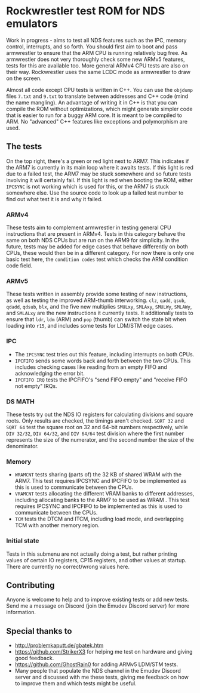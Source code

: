 # Rockwrestler test ROM for NDS emulators
Work in progress - aims to test all NDS features such as the IPC, memory control, interrupts, and so forth. You should first aim to boot and pass armwrestler to ensure that the ARM CPU is running relatively bug free. As armwrestler does not very thoroughly check some new ARMv5 features, tests for this are available too. More general ARMv4 CPU tests are also on their way.
Rockwrestler uses the same LCDC mode as armwrestler to draw on the screen.

Almost all code except CPU tests is written in C++. You can use the `objdump` files `7.txt` and `9.txt` to translate between addresses and C++ code (mind the name mangling). An advantage of writing it in C++ is that you can compile the ROM without optimizations, which might generate simpler code that is easier to run for a buggy ARM core. It is meant to be compiled to ARM. No "advanced" C++ features like exceptions and polymorphism are used.

## The tests
On the top right, there's a green or red light next to ARM7. This indicates if the ARM7 is currently in its main loop where it awaits tests. If this light is red due to a failed test, the ARM7 may be stuck somewhere and so future tests involving it will certainly fail. If this light is red when booting the ROM, either `IPCSYNC` is not working which is used for this, or the ARM7 is stuck somewhere else.
Use the source code to look up a failed test number to find out what test it is and why it failed.

### ARMv4
These tests aim to complement armwrestler in testing general CPU instructions that are present in ARMv4. Tests in this category behave the same on both NDS CPUs but are run on the ARM9 for simplicity. In the future, tests may be added for edge cases that behave differently on both CPUs, these would then be in a different category.
For now there is only one basic test here, the `condition codes` test which checks the ARM condition code field.


### ARMv5
These tests written in assembly provide some testing of new instructions, as well as testing the improved ARM-thumb interworking. `clz`, `qadd`, `qsub`, `qdadd`, `qdsub`, `blx`, and the five new multiplies `SMULxy`, `SMLAxy`, `SMULWy`, `SMLAWy`, and `SMLALxy` are the new instructions it currently tests. It additionally tests to ensure that `ldr`, `ldm` (ARM) and `pop` (thumb) can switch the state bit when loading into `r15`, and includes some tests for LDM/STM edge cases.

### IPC
- The `IPCSYNC` test tries out this feature, including interrupts on both CPUs.
- `IPCFIFO` sends some words back and forth between the two CPUs. This includes checking cases like reading from an empty FIFO and acknowledging the error bit.
- `IPCFIFO IRQ` tests the IPCFIFO's "send FIFO empty" and "receive FIFO not empty" IRQs.

### DS MATH
These tests try out the NDS IO registers for calculating divisions and square roots. Only results are checked, the timings aren't checked. `SQRT 32` and `SQRT 64` test the square root on 32 and 64-bit numbers respectively, while `DIV 32/32`, `DIV 64/32`, and `DIV 64/64` test division where the first number represents the size of the numerator, and the second number the size of the denominator.
### Memory
- `WRAMCNT` tests sharing (parts of) the 32 KB of shared WRAM with the ARM7. This test requires IPCSYNC and IPCFIFO to be implemented as this is used to communicate between the CPUs.
- `VRAMCNT` tests allocating the different VRAM banks to different addresses, including allocating banks to the ARM7 to be used as WRAM . This test requires IPCSYNC and IPCFIFO to be implemented as this is used to communicate between the CPUs.
- `TCM` tests the DTCM and ITCM, including load mode, and overlapping TCM with another memory region.
### Initial state
Tests in this submenu are not actually doing a test, but rather printing values of certain IO registers, CP15 registers, and other values at startup. There are currently no correct/wrong values here.

## Contributing
Anyone is welcome to help and to improve existing tests or add new tests. Send me a message on Discord (join the Emudev Discord server) for more information.

## Special thanks to
- http://problemkaputt.de/gbatek.htm
- https://github.com/StrikerX3 for helping me test on hardware and giving good feedback.
- https://github.com/GhostRain0 for adding ARMv5 LDM/STM tests.
- Many people that populate the NDS channel in the Emudev Discord server and discussed with me these tests, giving me feedback on how to improve them and which tests might be useful.

